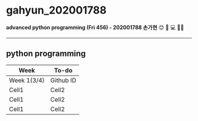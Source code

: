 # gahyun_202001788
**advanced python programming (Fri 456) - 202001788 손가현**
😊 📓 💻 🧑‍🎓

---

## python programming 

|Week|To-do|
|--|--|
|Week 1(3/4)|Github ID|
|Cell1|Cell2|
|Cell1|Cell2|
|Cell1|Cell2|
